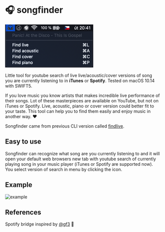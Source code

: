 # 🎧 songfinder

![songfinder](img/songfinder.png)

Little tool for youtube search of live live/acoustic/cover versions of song you are currently listening to in **iTunes** or **Spotify**. Tested on macOS 10.14 with SWIFT5.

If you love music you know artists that makes incredible live performance of their songs. Lot of these masterpieces are available on YouTube, but not on iTunes or Spotify. Live, acoustic, piano or cover version could better fit to your taste. This tool can help you to find them easily and enjoy music in another way. ♥️

Songfinder came from previous CLI version called [findlive](https://github.com/martingabriel/findsonglive).

## Easy to use

Songfinder can recognize what song are you currently listening to and it will open your default web browsers new tab with youtube search of currently playing song in your music player (iTunes or Spotify are supported now). You select version of search in menu by clicking the icon.

## Example

![example](img/example.gif)

## References

Spotify bridge inspired by [@gf3](https://github.com/gf3) 🙏